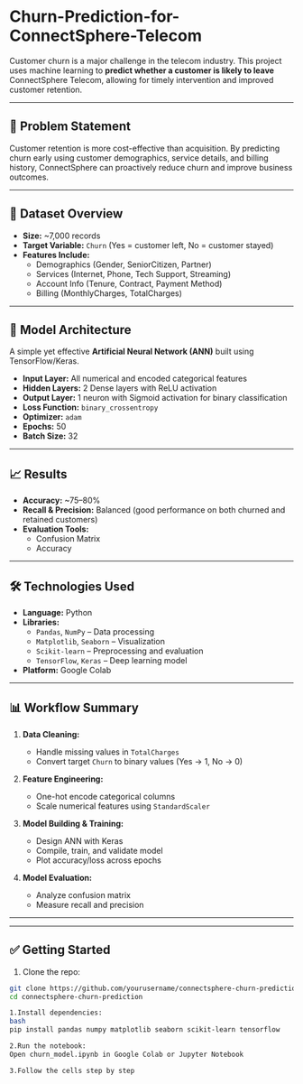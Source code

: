 # Churn-Prediction-for-ConnectSphere-Telecom

Customer churn is a major challenge in the telecom industry. This project uses machine learning to **predict whether a customer is likely to leave** ConnectSphere Telecom, allowing for timely intervention and improved customer retention.

---

## 🧠 Problem Statement

Customer retention is more cost-effective than acquisition. By predicting churn early using customer demographics, service details, and billing history, ConnectSphere can proactively reduce churn and improve business outcomes.

---

## 📂 Dataset Overview

- **Size:** ~7,000 records
- **Target Variable:** `Churn` (Yes = customer left, No = customer stayed)
- **Features Include:**
  - Demographics (Gender, SeniorCitizen, Partner)
  - Services (Internet, Phone, Tech Support, Streaming)
  - Account Info (Tenure, Contract, Payment Method)
  - Billing (MonthlyCharges, TotalCharges)

---

## 🤖 Model Architecture

A simple yet effective **Artificial Neural Network (ANN)** built using TensorFlow/Keras.

- **Input Layer:** All numerical and encoded categorical features
- **Hidden Layers:** 2 Dense layers with ReLU activation
- **Output Layer:** 1 neuron with Sigmoid activation for binary classification
- **Loss Function:** `binary_crossentropy`
- **Optimizer:** `adam`
- **Epochs:** 50
- **Batch Size:** 32

---

## 📈 Results

- **Accuracy:** ~75–80%
- **Recall & Precision:** Balanced (good performance on both churned and retained customers)
- **Evaluation Tools:**
  - Confusion Matrix
  - Accuracy

---

## 🛠️ Technologies Used

- **Language:** Python
- **Libraries:**
  - `Pandas`, `NumPy` – Data processing
  - `Matplotlib`, `Seaborn` – Visualization
  - `Scikit-learn` – Preprocessing and evaluation
  - `TensorFlow`, `Keras` – Deep learning model
- **Platform:** Google Colab

---

## 📊 Workflow Summary

1. **Data Cleaning:**
   - Handle missing values in `TotalCharges`
   - Convert target `Churn` to binary values (Yes → 1, No → 0)

2. **Feature Engineering:**
   - One-hot encode categorical columns
   - Scale numerical features using `StandardScaler`

3. **Model Building & Training:**
   - Design ANN with Keras
   - Compile, train, and validate model
   - Plot accuracy/loss across epochs

4. **Model Evaluation:**
   - Analyze confusion matrix
   - Measure recall and precision

---


---

## ✅ Getting Started

1. Clone the repo:
```bash
git clone https://github.com/yourusername/connectsphere-churn-prediction.git
cd connectsphere-churn-prediction

1.Install dependencies:
bash
pip install pandas numpy matplotlib seaborn scikit-learn tensorflow

2.Run the notebook:
Open churn_model.ipynb in Google Colab or Jupyter Notebook

3.Follow the cells step by step

